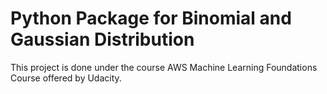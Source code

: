 # Python Package for Binomial and Gaussian Distribution
This project is done under the course AWS Machine Learning Foundations Course offered by Udacity.

